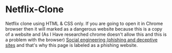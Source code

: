 # Netflix-Clone
Netflix clone using HTML &amp; CSS only. 
If you are going to open it in Chrome browser then it will marked as a dangerous website because this is a copy of a website and (As I Have researched chrome doesn't allow this and this is a problem with the browser) <a href="https://developers.google.com/search/docs/monitor-debug/security/social-engineering?hl=en">Social engineering (phishing and deceptive sites<a> and that's why this page is labeled as a phishing website.
